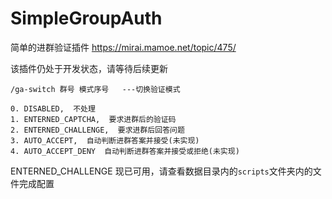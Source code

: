# SimpleGroupAuth

简单的进群验证插件 https://mirai.mamoe.net/topic/475/

该插件仍处于开发状态，请等待后续更新

```
/ga-switch 群号 模式序号   ---切换验证模式

0. DISABLED,  不处理
1. ENTERNED_CAPTCHA,  要求进群后的验证码
2. ENTERNED_CHALLENGE,  要求进群后回答问题
3. AUTO_ACCEPT,  自动判断进群答案并接受(未实现)
4. AUTO_ACCEPT_DENY  自动判断进群答案并接受或拒绝(未实现)
```
ENTERNED_CHALLENGE 现已可用，请查看数据目录内的`scripts`文件夹内的文件完成配置
